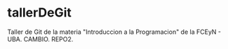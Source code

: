 # tallerDeGit

Taller de Git de la materia "Introduccion a la Programacion" de la FCEyN - UBA. CAMBIO. REPO2.
